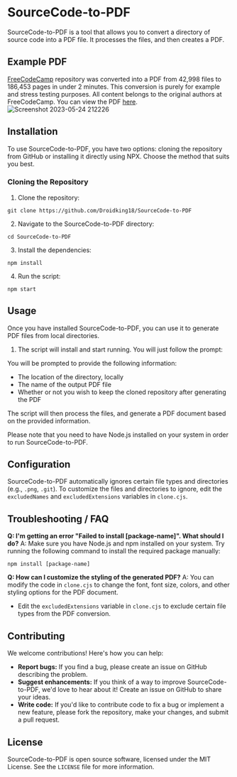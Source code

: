 # SourceCode-to-PDF

SourceCode-to-PDF is a tool that allows you to convert a directory of source code into a PDF file. It processes the files, and then creates a PDF.

## Example PDF

[FreeCodeCamp](https://github.com/freeCodeCamp/freeCodeCamp) repository was converted into a PDF from 42,998 files to 186,453 pages in under 2 minutes. This conversion is purely for example and stress testing purposes. All content belongs to the original authors at FreeCodeCamp. You can view the PDF [here](https://freecodecamppdf.bankkroll.repl.co).
![Screenshot 2023-05-24 212226](https://github.com/BankkRoll/SourceCode-to-PDF/assets/106103625/9ceb176f-37f6-40d9-ab95-080942d2d7c0)


## Installation

To use SourceCode-to-PDF, you have two options: cloning the repository from GitHub or installing it directly using NPX. Choose the method that suits you best.

### Cloning the Repository

1. Clone the repository:
```shell
git clone https://github.com/Droidking18/SourceCode-to-PDF
```

2. Navigate to the SourceCode-to-PDF directory:
```shell
cd SourceCode-to-PDF
```

3. Install the dependencies:
```shell
npm install
```

4. Run the script:
```shell
npm start
```

## Usage

Once you have installed SourceCode-to-PDF, you can use it to generate PDF files from local directories.

1. The script will install and start running. You will just follow the prompt:

You will be prompted to provide the following information:
- The location of the directory, locally
- The name of the output PDF file
- Whether or not you wish to keep the cloned repository after generating the PDF

The script will then process the files, and generate a PDF document based on the provided information.

Please note that you need to have Node.js installed on your system in order to run SourceCode-to-PDF.


## Configuration

SourceCode-to-PDF automatically ignores certain file types and directories (e.g., `.png`, `.git`). To customize the files and directories to ignore, edit the `excludedNames` and `excludedExtensions` variables in `clone.cjs`.


## Troubleshooting / FAQ

**Q: I'm getting an error "Failed to install [package-name]". What should I do?**
A: Make sure you have Node.js and npm installed on your system. Try running the following command to install the required package manually:
```shell
npm install [package-name]
```

**Q: How can I customize the styling of the generated PDF?**
A: You can modify the code in `clone.cjs` to change the font, font size, colors, and other styling options for the PDF document.
- Edit the `excludedExtensions` variable in `clone.cjs` to exclude certain file types from the PDF conversion.


## Contributing

We welcome contributions! Here's how you can help:

- **Report bugs:** If you find a bug, please create an issue on GitHub describing the problem.
- **Suggest enhancements:** If you think of a way to improve SourceCode-to-PDF, we'd love to hear about it! Create an issue on GitHub to share your ideas.
- **Write code:** If you'd like to contribute code to fix a bug or implement a new feature, please fork the repository, make your changes, and submit a pull request.

## License

SourceCode-to-PDF is open source software, licensed under the MIT License. See the `LICENSE` file for more information.

